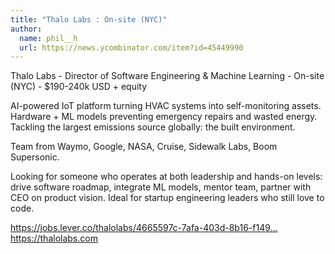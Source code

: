 ```yaml
---
title: "Thalo Labs : On-site (NYC)"
author:
  name: phil__h
  url: https://news.ycombinator.com/item?id=45449990
---
```

Thalo Labs - Director of Software Engineering &amp; Machine Learning - On-site (NYC) - $190-240k USD + equity

AI-powered IoT platform turning HVAC systems into self-monitoring assets. Hardware + ML models preventing emergency repairs and wasted energy. Tackling the largest emissions source globally: the built environment.

Team from Waymo, Google, NASA, Cruise, Sidewalk Labs, Boom Supersonic.

Looking for someone who operates at both leadership and hands-on levels: drive software roadmap, integrate ML models, mentor team, partner with CEO on product vision. Ideal for startup engineering leaders who still love to code.

<a href="https:&#x2F;&#x2F;jobs.lever.co&#x2F;thalolabs&#x2F;4665597c-7afa-403d-8b16-f149f69a5645" rel="nofollow">https:&#x2F;&#x2F;jobs.lever.co&#x2F;thalolabs&#x2F;4665597c-7afa-403d-8b16-f149...</a>
<a href="https:&#x2F;&#x2F;thalolabs.com" rel="nofollow">https:&#x2F;&#x2F;thalolabs.com</a>
<JobApplication />
